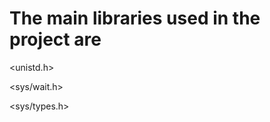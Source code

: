 # The main libraries used in the project are

<iostream>


<unistd.h>


<sys/wait.h>


<sys/types.h>